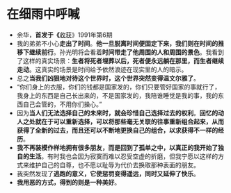 # 在细雨中呼喊

- 余华，**首发于《**[收获](https://baike.baidu.com/item/%E6%94%B6%E8%8E%B7/8488309?fromModule=lemma_inlink)》1991年第6期
- 我的弟弟不小心**走出了时间**。**他一旦脱离时间便固定下来，我们则在时间的推移下继续前行**。孙光明将会看着**时间带走了他周围的人和周围的景色**。我看到了这样的真实场景：**生者将死者埋葬以后，死者便永远躺在那里，而生者继续走动**。这真实的场景是时间给予依然浪迹在现实里的人的暗示。
- 总之**当我们凶狠地对待这个世界时，这个世界突然变得温文尔雅了**。
- “你们身上的衣服，你们的钱都是国家发的，你们只要管好国家的事就行了，我身上的东西是自己长出来的，不是国家发的，我陪谁睡觉是我的事，我的东西自己会管的，不用你们操心。”
- 因为**当人们无法选择自己的未来时，就会珍惜自己选择过去的权利**。**回忆的动人之处就在于可以重新选择，可以将那些毫无关联的往事重新组合起来，从而获得了全新的过去，而且还可以不断地更换自己的组合，以求获得不一样的经历**。
- **我不再装模作样地拥有很多朋友，而是回到了孤单之中，以真正的我开始了独自的生活**。有时我也会因为寂寞而难以忍受空虚的折磨，但我宁愿以这样的方式来维护自己的自尊，也不愿以耻辱为代价去换取那种表面的朋友。
- 我突然发现了**逃跑的意义，它使惩罚变得遥远，同时又延伸了快乐**。
- **我用恶的方式，得到的则是一种美好**。
